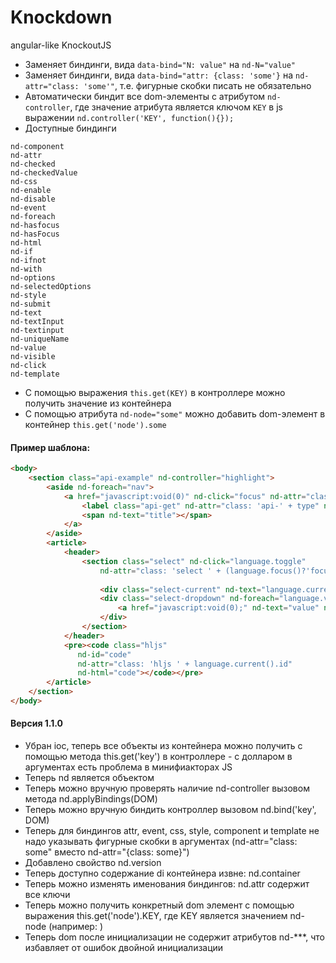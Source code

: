 Knockdown
=========

angular-like KnockoutJS

- Заменяет биндинги, вида `data-bind="N: value"` на `nd-N="value"`
- Заменяет биндинги, вида `data-bind="attr: {class: 'some'}` на `nd-attr="class: 'some'"`, т.е. фигурные скобки писать не обязательно
- Автоматически биндит все dom-элементы с атрибутом `nd-controller`, где значение атрибута является ключом `KEY` в js выражении `nd.controller('KEY', function(){});`
- Доступные биндинги
```
nd-component 
nd-attr 
nd-checked 
nd-checkedValue 
nd-css 
nd-enable 
nd-disable 
nd-event 
nd-foreach 
nd-hasfocus 
nd-hasFocus 
nd-html 
nd-if 
nd-ifnot 
nd-with 
nd-options 
nd-selectedOptions 
nd-style 
nd-submit 
nd-text 
nd-textInput 
nd-textinput 
nd-uniqueName 
nd-value 
nd-visible 
nd-click 
nd-template
```
- С помощью выражения `this.get(KEY)` в контроллере можно получить значение из контейнера
- С помощью атрибута `nd-node="some"` можно добавить dom-элемент в контейнер `this.get('node').some`


#### Пример шаблона:
```html
<body>
    <section class="api-example" nd-controller="highlight">
        <aside nd-foreach="nav">
            <a href="javascript:void(0)" nd-click="focus" nd-attr="class: (active()?'active':'')">
                <label class="api-get" nd-attr="class: 'api-' + type" nd-text="type">&nbsp;</label>
                <span nd-text="title"></span>
            </a>
        </aside>
        <article>
            <header>
                <section class="select" nd-click="language.toggle" 
                    nd-attr="class: 'select ' + (language.focus()?'focus':'')">
                    
                    <div class="select-current" nd-text="language.current().value">current</div>
                    <div class="select-dropdown" nd-foreach="language.values">
                        <a href="javascript:void(0);" nd-text="value" nd-click="focus">&nbsp;</a>
                    </div>
                </section>
            </header>
            <pre><code class="hljs"
               nd-id="code"
               nd-attr="class: 'hljs ' + language.current().id"
               nd-html="code"></code></pre>
        </article>
    </section>
</body>
```


#### Версия 1.1.0
- Убран ioc, теперь все объекты из контейнера можно получить с помощью метода this.get('key') в контроллере - с долларом в аргументах есть проблема в минифиакторах JS
- Теперь nd является объектом
- Теперь можно вручную проверять наличие nd-controller вызовом метода nd.applyBindings(DOM)
- Теперь можно вручную биндить контроллер вызовом nd.bind('key', DOM)
- Теперь для биндингов attr, event, css, style, component и template не надо указывать фигурные скобки в аргументах (nd-attr="class: some" вместо nd-attr="{class: some}")
- Добавлено свойство nd.version
- Теперь доступно содержание di контейнера извне: nd.container
- Теперь можно изменять именования биндингов: nd.attr содержит все ключи
- Теперь можно получить конкретный dom элемент с помощью выражения this.get('node').KEY, где KEY является значением nd-node (например: <canvas nd-node="KEY"></canvas>)
- Теперь dom после инициализации не содержит атрибутов nd-***, что избавляет от ошибок двойной инициализации
